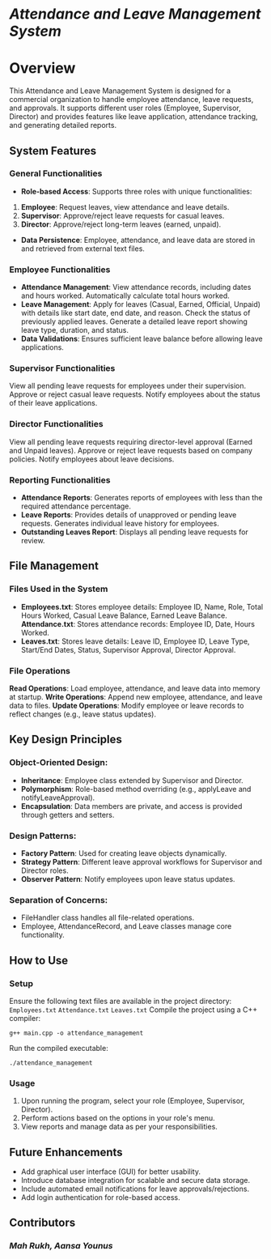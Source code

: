 # _Attendance and Leave Management System_
# Overview
This Attendance and Leave Management System is designed for a commercial organization to handle employee attendance, leave requests, and approvals. It supports different user roles (Employee, Supervisor, Director) and provides features like leave application, attendance tracking, and generating detailed reports.

## System Features
### General Functionalities
+ **Role-based Access**: Supports three roles with unique functionalities:
1. **Employee**: Request leaves, view attendance and leave details.
2. **Supervisor**: Approve/reject leave requests for casual leaves.
3. **Director**: Approve/reject long-term leaves (earned, unpaid).
+ **Data Persistence**: Employee, attendance, and leave data are stored in and retrieved from external text files.
### Employee Functionalities
+ **Attendance Management**:
View attendance records, including dates and hours worked.
Automatically calculate total hours worked.
+ **Leave Management**:
Apply for leaves (Casual, Earned, Official, Unpaid) with details like start date, end date, and reason.
Check the status of previously applied leaves.
Generate a detailed leave report showing leave type, duration, and status.
+ **Data Validations**:
Ensures sufficient leave balance before allowing leave applications.
### Supervisor Functionalities
View all pending leave requests for employees under their supervision.
Approve or reject casual leave requests.
Notify employees about the status of their leave applications.
### Director Functionalities
View all pending leave requests requiring director-level approval (Earned and Unpaid leaves).
Approve or reject leave requests based on company policies.
Notify employees about leave decisions.
### Reporting Functionalities
+ **Attendance Reports**:
Generates reports of employees with less than the required attendance percentage.
+ **Leave Reports**:
Provides details of unapproved or pending leave requests.
Generates individual leave history for employees.
+ **Outstanding Leaves Report**:
Displays all pending leave requests for review.
## File Management
### Files Used in the System
+ **Employees.txt**:
Stores employee details: Employee ID, Name, Role, Total Hours Worked, Casual Leave Balance, Earned Leave Balance.
 **Attendance.txt**:
Stores attendance records: Employee ID, Date, Hours Worked.
+ **Leaves.txt**:
Stores leave details: Leave ID, Employee ID, Leave Type, Start/End Dates, Status, Supervisor Approval, Director Approval.
### File Operations
**Read Operations**:
Load employee, attendance, and leave data into memory at startup.
**Write Operations**:
Append new employee, attendance, and leave data to files.
**Update Operations**:
Modify employee or leave records to reflect changes (e.g., leave status updates).
## Key Design Principles
### Object-Oriented Design:
+ **Inheritance**: Employee class extended by Supervisor and Director.
+ **Polymorphism**: Role-based method overriding (e.g., applyLeave and notifyLeaveApproval).
+ **Encapsulation**: Data members are private, and access is provided through getters and setters.
### Design Patterns:
+ **Factory Pattern**: Used for creating leave objects dynamically.
+ **Strategy Pattern**: Different leave approval workflows for Supervisor and Director roles.
+ **Observer Pattern**: Notify employees upon leave status updates.
### Separation of Concerns:
+ FileHandler class handles all file-related operations.
+ Employee, AttendanceRecord, and Leave classes manage core functionality.
## How to Use
### Setup
Ensure the following text files are available in the project directory:
`Employees.txt`
`Attendance.txt`
`Leaves.txt`
Compile the project using a C++ compiler:

    g++ main.cpp -o attendance_management

Run the compiled executable:


    ./attendance_management

### Usage
1. Upon running the program, select your role (Employee, Supervisor, Director).
2. Perform actions based on the options in your role's menu.
3. View reports and manage data as per your responsibilities.
## Future Enhancements
+ Add graphical user interface (GUI) for better usability.
+ Introduce database integration for scalable and secure data storage.
+ Include automated email notifications for leave approvals/rejections.
+ Add login authentication for role-based access.
## Contributors
### _Mah Rukh, Aansa Younus_

